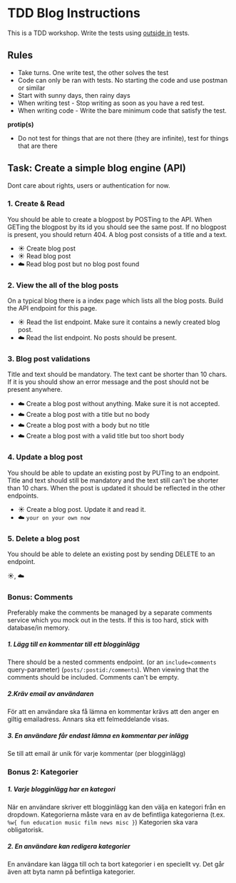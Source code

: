 # TDD Blog Instructions

This is a TDD workshop. Write the tests using [outside in](https://www.codecademy.com/article/tdd-outside-in) tests.

## Rules

* Take turns. One write test, the other solves the test
* Code can only be ran with tests. No starting the code and use postman or similar
* Start with sunny days, then rainy days
* When writing test - Stop writing as soon as you have a red test.
* When writing code - Write the bare minimum code that satisfy the test.

**protip(s)**
* Do not test for things that are not there (they are infinite), test for things that are there


## Task: Create a simple blog engine (API)

Dont care about rights, users or authentication for now.

### 1. Create & Read
You should be able to create a blogpost by POSTing to the API. When GETing the blogpost by its id you should see the same post. If no blogpost is present, you should return 404. A blog post consists of a title and a text.

* :sunny: Create blog post
* :sunny: Read blog post
* :cloud: Read blog post but no blog post found

### 2. View the all of the blog posts
On a typical blog there is a index page which lists all the blog posts. Build the API endpoint for this page.

* :sunny: Read the list endpoint. Make sure it contains a newly created blog post.
* :cloud: Read the list endpoint. No posts should be present.


### 3. Blog post validations
Title and text should be mandatory. The text cant be shorter than 10 chars. If it is you should show an error message and the post should not be present anywhere.

* :cloud: Create a blog post without anything. Make sure it is not accepted.
* :cloud: Create a blog post with a title but no body
* :cloud: Create a blog post with a body but no title
* :cloud: Create a blog post with a valid title but too short body


### 4. Update a blog post
You should be able to update an existing post by PUTing to an endpoint. Title and text should still be mandatory and the text still can't be shorter than 10 chars. When the post is updated it should be reflected in the other endpoints.

* :sunny: Create a blog post. Update it and read it.
* :cloud: `your on your own now`

### 5. Delete a blog post
You should be able to delete an existing post by sending DELETE to an endpoint.

:sunny:, :cloud:

### Bonus: Comments

Preferably make the comments be managed by a separate comments service which you mock out in the tests. If this is too hard, stick with database/in memory.

##### 1. Lägg till en kommentar till ett blogginlägg
There should be a nested comments endpoint. (or an `include=comments` query-parameter) (`posts/:postid:/comments`). When viewing that the comments should be included. Comments can't be empty.

##### 2.Kräv email av användaren
För att en användare ska få lämna en kommentar krävs att den anger en giltig emailadress. Annars ska ett felmeddelande visas.

##### 3. En användare får endast lämna en kommentar per inlägg
Se till att email är unik för varje kommentar (per blogginlägg)


### Bonus 2: Kategorier

##### 1. Varje blogginlägg har en kategori
När en användare skriver ett blogginlägg kan den välja en kategori från en dropdown. Kategorierna måste vara en av de befintliga kategorierna (t.ex. `%w{ fun education music film news misc }`) Kategorien ska vara obligatorisk.

##### 2. En användare kan redigera kategorier
En användare kan lägga till och ta bort kategorier i en speciellt vy. Det går även att byta namn på befintliga kategorier.
